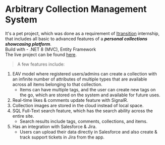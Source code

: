 # Arbitrary Collection Management System

It's a pet project, which was done as a requirement of [Itransition](https://www.itransition.com) internship, that includes all basic to advanced features of a **_personal collections showcasing platform_**. \
Build with - .NET 8 (MVC), Entity Framework\
The live project can be found [here](https://pcm-v8qv.onrender.com/).

> A few features include:
1. EAV model where registered users/admins can create a collection with an infinite number of attributes of multiple types that are available across all items belonging to that collection.
    - Items can have multiple tags, and the user can create new tags on the go, which are stored on the system and available for future uses.
2. Real-time likes & comments update feature with SignalR.
3. Collection images are stored in the cloud instead of local space.
4. SQL Full-Text search feature, which has the search ability across the entire site.
     - Search results include tags, comments, collections, and items.
5. Has an integration with Salesforce & Jira.
     - Users can upload their data directly in Salesforce and also create & track support tickets in Jira from the app.
